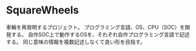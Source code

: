 # SquareWheels

車輪を再発明するプロジェクト。
プログラミング言語、OS、CPU（SOC）を開発する。
自作SOC上で動作するOSを、それぞれ自作プログラミング言語で記述する。
同じ意味の情報を複数記述しなくて良い形を目指す。
